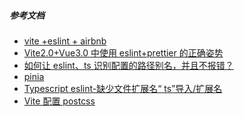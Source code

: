 <!--
 * @Author: GZH
 * @Date: 2021-11-09 16:29:11
 * @LastEditors: GZH
 * @LastEditTime: 2021-11-10 10:31:15
 * @FilePath: \vue-admin-ts\README.md
 * @Description:
-->

##### 参考文档

- [vite +eslint + airbnb](https://www.jianshu.com/p/f3f03fa9ab42)
- [Vite2.0+Vue3.0 中使用 eslint+prettier 的正确姿势](https://juejin.cn/post/6977611901232480286)
- [如何让 eslint、ts 识别配置的路径别名，并且不报错？](https://juejin.cn/post/7021084391065518087)
- [pinia](https://www.bilibili.com/video/BV1Mb4y1X7NL?p=1&t=7)
- [Typescript eslint-缺少文件扩展名“ ts”导入/扩展名](https://qastack.cn/programming/59265981/typescript-eslint-missing-file-extension-ts-import-extensions)
- [Vite 配置 postcss](https://blog.csdn.net/fighting_sunnyGirl/article/details/119729605)
